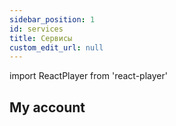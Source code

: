 ```yaml
---
sidebar_position: 1
id: services
title: Сервисы
custom_edit_url: null
---
```

import ReactPlayer from 'react-player'

## My account